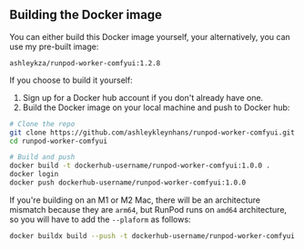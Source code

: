 ## Building the Docker image

You can either build this Docker image yourself, your alternatively,
you can use my pre-built image:

```
ashleykza/runpod-worker-comfyui:1.2.8
```

If you choose to build it yourself:

1. Sign up for a Docker hub account if you don't already have one.
2. Build the Docker image on your local machine and push to Docker hub:
```bash
# Clone the repo
git clone https://github.com/ashleykleynhans/runpod-worker-comfyui.git
cd runpod-worker-comfyui

# Build and push
docker build -t dockerhub-username/runpod-worker-comfyui:1.0.0 .
docker login
docker push dockerhub-username/runpod-worker-comfyui:1.0.0
```

If you're building on an M1 or M2 Mac, there will be an architecture
mismatch because they are `arm64`, but RunPod runs on `amd64`
architecture, so you will have to add the `--plaform` as follows:

```bash
docker buildx build --push -t dockerhub-username/runpod-worker-comfyui:1.0.0 . --platform linux/amd64
```
